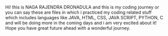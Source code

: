 Hi! this is NAGA RAJENDRA DRONADULA and this is my coding journey or you can say these are files in which i practiced my coding related stuff which includes languages like JAVA, HTML, CSS, JAVA SCRIPT, PYTHON, C and will be doing more in the coming days and i am very excited about it!
Hope you have great future ahead with a wonderful journey.
